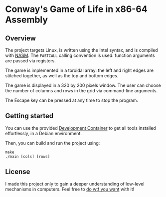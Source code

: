 Conway's Game of Life in x86-64 Assembly
========================================

## Overview

The project targets Linux, is written using the Intel syntax,
and is compiled with [NASM](https://www.nasm.us/). The `FASTCALL`
calling convention is used: function arguments are passed via registers.

The game is implemented in a toroidal array: the left and right
edges are stitched together, as well as the top and bottom edges.

The game is displayed in a 320 by 200 pixels window.
The user can choose the number of columns and rows in the grid
via command-line arguments.

The Escape key can be pressed at any time to stop the program.

## Getting started

You can use the provided
[Development Container](https://code.visualstudio.com/docs/devcontainers/containers)
to get all tools installed effortlessly, in a Debian environment.

Then, you can build and run the project using:

```shell
make
./main [cols] [rows]
```

## License

I made this project only to gain a deeper understanding of low-level mechanisms in computers.
Feel free to [do wtf you want](/LICENSE) with it!
